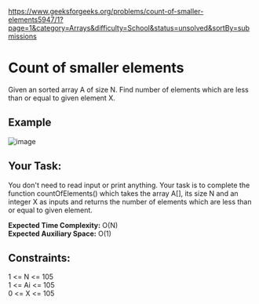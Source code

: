 https://www.geeksforgeeks.org/problems/count-of-smaller-elements5947/1?page=1&category=Arrays&difficulty=School&status=unsolved&sortBy=submissions

<h1>Count of smaller elements</h1>

Given an sorted array A of size N. Find number of elements which are less than or equal to given element X.

 
## Example 
![image](https://github.com/shanvii/DSA-Problems-GeeksforGeeks/assets/81086303/1f79c999-78ff-4960-a66c-cc12b6a6e378)

## Your Task:  
You don't need to read input or print anything. Your task is to complete the function countOfElements() which takes the array A[], its size N and an integer X as inputs and returns the number of elements which are less than or equal to given element.

 
**Expected Time Complexity:** O(N)  <br/>
**Expected Auxiliary Space:** O(1)

 
## Constraints:
1 <= N <= 105  <br/>
1 <= Ai <= 105  <br/>
0 <= X <= 105
